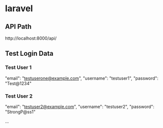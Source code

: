 # laravel

## API Path
http://localhost:8000/api/

## Test Login Data

### Test User 1
  "email": "testuserone@example.com",
  "username": "testuser1",
  "password": "Test@1234"

### Test User 2
  "email": "testuser2@example.com",
  "username": "testuser2",
  "password": "StrongP@ss1"

...


